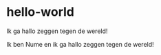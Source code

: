 # hello-world

Ik ga hallo zeggen tegen de wereld!

Ik ben Nume en ik ga hallo zeggen tegen de wereld! 


